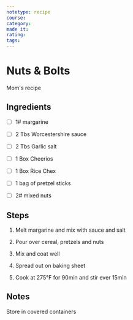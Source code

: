 ```yaml
---
notetype: recipe
course:
category:
made it:
rating:
tags:
---
```

# Nuts & Bolts

Mom's recipe

## Ingredients
- [ ] 1# margarine- [ ] 2 Tbs Worcestershire sauce- [ ] 2 Tbs Garlic salt- [ ] 1 Box Cheerios- [ ] 1 Box Rice Chex- [ ] 1 bag of pretzel sticks- [ ] 2# mixed nuts

## Steps
1) Melt margarine and mix with sauce and salt

2) Pour over cereal, pretzels and nuts

3) Mix and coat well

4) Spread out on baking sheet

5) Cook at 275°F for 90min and stir ever 15min


## Notes
Store in covered containers


